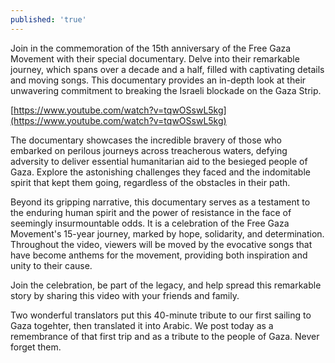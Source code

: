 ```yaml
---
published: 'true'
---
```

Join in the commemoration of the 15th anniversary of the Free Gaza Movement with their special documentary. Delve into their remarkable journey, which spans over a decade and a half, filled with captivating details and moving songs. This documentary provides an in-depth look at their unwavering commitment to breaking the Israeli blockade on the Gaza Strip.

[https://www.youtube.com/watch?v=tqwOSswL5kg](https://www.youtube.com/watch?v=tqwOSswL5kg)

The documentary showcases the incredible bravery of those who embarked on perilous journeys across treacherous waters, defying adversity to deliver essential humanitarian aid to the besieged people of Gaza. Explore the astonishing challenges they faced and the indomitable spirit that kept them going, regardless of the obstacles in their path.

Beyond its gripping narrative, this documentary serves as a testament to the enduring human spirit and the power of resistance in the face of seemingly insurmountable odds. It is a celebration of the Free Gaza Movement's 15-year journey, marked by hope, solidarity, and determination.
Throughout the video, viewers will be moved by the evocative songs that have become anthems for the movement, providing both inspiration and unity to their cause.

Join the celebration, be part of the legacy, and help spread this remarkable story by sharing this video with your friends and family.

Two wonderful translators put this 40-minute tribute to our first sailing to Gaza togehter, then translated it into Arabic. We post today as a remembrance of that first trip and as a tribute to the people of Gaza. Never forget them.
